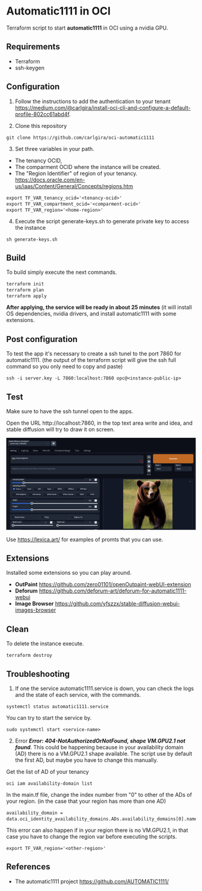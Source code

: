 # Automatic1111 in OCI
Terraform script to start **automatic1111** in OCI using a nvidia GPU.

## Requirements
- Terraform
- ssh-keygen

## Configuration

1. Follow the instructions to add the authentication to your tenant https://medium.com/@carlgira/install-oci-cli-and-configure-a-default-profile-802cc61abd4f.

2. Clone this repository
```
git clone https://github.com/carlgira/oci-automatic1111
```

3. Set three variables in your path. 
- The tenancy OCID, 
- The comparment OCID where the instance will be created.
- The "Region Identifier" of region of your tenancy. https://docs.oracle.com/en-us/iaas/Content/General/Concepts/regions.htm

```
export TF_VAR_tenancy_ocid='<tenancy-ocid>'
export TF_VAR_compartment_ocid='<comparment-ocid>'
export TF_VAR_region='<home-region>'
```

4. Execute the script generate-keys.sh to generate private key to access the instance
```
sh generate-keys.sh
```

## Build
To build simply execute the next commands. 
```
terraform init
terraform plan
terraform apply
```

**After applying, the service will be ready in about 25 minutes** (it will install OS dependencies, nvidia drivers, and install automatic1111 with some extensions.

## Post configuration
To test the app it's necessary to create a ssh tunel to the port 7860  for automatic1111.  (the output of the terraform script will give the ssh full command so you only need to copy and paste)

```
ssh -i server.key -L 7860:localhost:7860 opc@<instance-public-ip>
```

## Test
Make sure to have the ssh tunnel open to  the apps.

Open the URL http://localhost:7860, in the top text area write and idea, and stable diffusion will try to draw it on screen. 

<img src="images/stable-diffusion-webui.jpg" />

Use https://lexica.art/ for examples of promts that you can use.


## Extensions

Installed some extensions so you can play around.

- **OutPaint** https://github.com/zero01101/openOutpaint-webUI-extension
- **Deforum** https://github.com/deforum-art/deforum-for-automatic1111-webui
- **Image Browser** https://github.com/yfszzx/stable-diffusion-webui-images-browser

## Clean
To delete the instance execute.
```
terraform destroy
```

## Troubleshooting
1. If one the service automatic1111.service is down, you can check the logs and the state of each service, with the commands.

```
systemctl status automatic1111.service
```

You can try to start the service by.
```
sudo systemctl start <service-name>
```

2. Error ***Error: 404-NotAuthorizedOrNotFound, shape VM.GPU2.1 not found***.
This could be happening because in your availability domain (AD) there is no a VM.GPU2.1 shape available. The script use by default the first AD, but maybe you have to change this manually.

Get the list of AD of your tenancy
```
oci iam availability-domain list
```

In the main.tf file, change the index number from "0" to other of the ADs of your region. (in the case that your region has more than one AD)
```
availability_domain = data.oci_identity_availability_domains.ADs.availability_domains[0].name
```
This error can also happen if in your region there is no VM.GPU2.1, in that case you have to change the region var before executing the scripts. 
```
export TF_VAR_region='<other-region>'
```

## References
- The automatic1111 project https://github.com/AUTOMATIC1111/